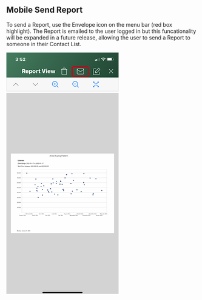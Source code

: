 ## Mobile Send Report

To send a Report, use the Envelope icon on the menu bar (red box highlight). The Report is emailed to the user logged in but this funcationality will be expanded in a future release, allowing the user to send a Report to someone in their Contact List.

![mobile_create_report](../images/reda_mobile_send_report_01.PNG)
